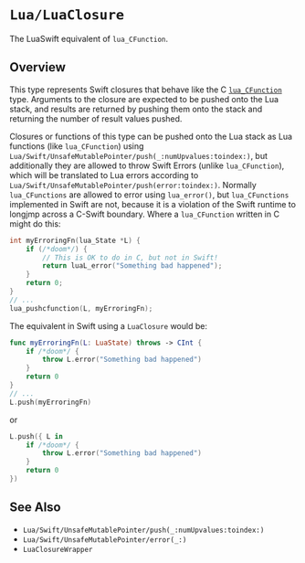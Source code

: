 # ``Lua/LuaClosure``

The LuaSwift equivalent of `lua_CFunction`.

## Overview

This type represents Swift closures that behave like the C [`lua_CFunction`](https://www.lua.org/manual/5.4/manual.html#lua_CFunction) type. Arguments to the closure are expected to be pushed onto the Lua stack, and results are returned by pushing them onto the stack and returning the number of result values pushed.

Closures or functions of this type can be pushed onto the Lua stack as Lua functions (like `lua_CFunction`) using ``Lua/Swift/UnsafeMutablePointer/push(_:numUpvalues:toindex:)``, but additionally they are allowed to throw Swift Errors (unlike `lua_CFunction`), which will be translated to Lua errors according to ``Lua/Swift/UnsafeMutablePointer/push(error:toindex:)``. Normally `lua_CFunctions` are allowed to error using `lua_error()`, but `lua_CFunctions` implemented in Swift are not, because it is a violation of the Swift runtime to longjmp across a C-Swift boundary. Where a `lua_CFunction` written in C might do this:

```c
int myErroringFn(lua_State *L) {
    if (/*doom*/) {
        // This is OK to do in C, but not in Swift!
        return luaL_error("Something bad happened");
    }
    return 0;
}
// ...
lua_pushcfunction(L, myErroringFn);
```

The equivalent in Swift using a `LuaClosure` would be:

```swift
func myErroringFn(L: LuaState) throws -> CInt {
    if /*doom*/ {
        throw L.error("Something bad happened")
    }
    return 0
}
// ...
L.push(myErroringFn)
```

or

```swift
L.push({ L in
    if /*doom*/ {
        throw L.error("Something bad happened")
    }
    return 0
})
```

## See Also

- ``Lua/Swift/UnsafeMutablePointer/push(_:numUpvalues:toindex:)``
- ``Lua/Swift/UnsafeMutablePointer/error(_:)``
- ``LuaClosureWrapper``
